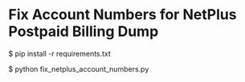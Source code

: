 # Fix Account Numbers for NetPlus Postpaid Billing Dump

$ pip install -r requirements.txt

$ python fix_netplus_account_numbers.py
